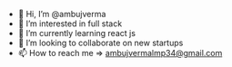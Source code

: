 - 👋 Hi, I’m @ambujverma
- 👀 I’m interested in full stack
- 🌱 I’m currently learning react js
- 💞️ I’m looking to collaborate on new startups
- 📫 How to reach me => ambujvermalmp34@gmail.com

<!---
ambujverma/ambujverma is a ✨ special ✨ repository because its `README.md` (this file) appears on your GitHub profile.
You can click the Preview link to take a look at your changes.
--->
